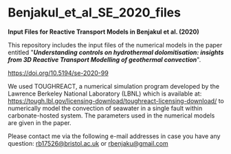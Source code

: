 # Benjakul_et_al_SE_2020_files
<b>Input Files for Reactive Transport Models in Benjakul et al. (2020)</b>

This repository includes the input files of the numerical models in the paper entitled "<b><i>Understanding controls on hydrothermal dolomitisation: insights from 3D Reactive Transport Modelling of geothermal convection</i></b>".

https://doi.org/10.5194/se-2020-99

We used TOUGHREACT, a numerical simulation program developed by the Lawrence Berkeley National Laboratory (LBNL) which is available at: https://tough.lbl.gov/licensing-download/toughreact-licensing-download/ to numerically model the convection of seawater in a single fault within carbonate-hosted system. The parameters used in the numerical models are given in the paper.

Please contact me via the following e-mail addresses in case you have any question:
rb17526@bristol.ac.uk or rbenjaku@gmail.com
